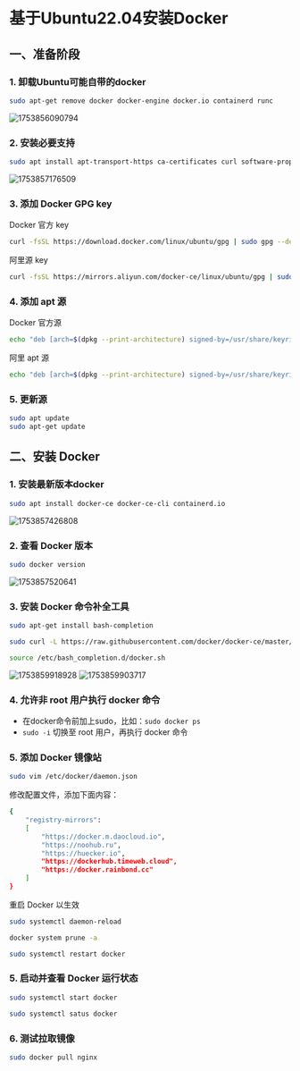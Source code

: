# 基于Ubuntu22.04安装Docker

## 一、准备阶段

### 1. 卸载Ubuntu可能自带的docker

```bash
sudo apt-get remove docker docker-engine docker.io containerd runc
```

![1753856090794](技术学习笔记/Docker/image/Docker/1753856090794.png)

### 2. 安装必要支持

```bash
sudo apt install apt-transport-https ca-certificates curl software-properties-common gnupg lsb-release
```

![1753857176509](image/Docker/1753857176509.png)

### 3. 添加 Docker GPG key

Docker 官方 key

```bash
curl -fsSL https://download.docker.com/linux/ubuntu/gpg | sudo gpg --dearmor -o /usr/share/keyrings/docker-archive-keyring.gpg
```

阿里源 key

```bash
curl -fsSL https://mirrors.aliyun.com/docker-ce/linux/ubuntu/gpg | sudo gpg --dearmor -o /usr/share/keyrings/docker-archive-keyring.gpg
```

### 4. 添加 apt 源

Docker 官方源

```bash
echo "deb [arch=$(dpkg --print-architecture) signed-by=/usr/share/keyrings/docker-archive-keyring.gpg] https://download.docker.com/linux/ubuntu $(lsb_release -cs) stable" | sudo tee /etc/apt/sources.list.d/docker.list > /dev/null
```

阿里 apt 源

```bash
echo "deb [arch=$(dpkg --print-architecture) signed-by=/usr/share/keyrings/docker-archive-keyring.gpg] https://mirrors.aliyun.com/docker-ce/linux/ubuntu $(lsb_release -cs) stable" | sudo tee /etc/apt/sources.list.d/docker.list > /dev/null
```

### 5. 更新源

```bash
sudo apt update
sudo apt-get update
```

## 二、安装 Docker

### 1. 安装最新版本docker

```bash
sudo apt install docker-ce docker-ce-cli containerd.io
```

![1753857426808](image/Docker/1753857426808.png)

### 2. 查看 Docker 版本

```bash
sudo docker version
```

![1753857520641](image/Docker/1753857520641.png)

### 3. 安装 Docker 命令补全工具

```bash
sudo apt-get install bash-completion

sudo curl -L https://raw.githubusercontent.com/docker/docker-ce/master/components/cli/contrib/completion/bash/docker -o /etc/bash_completion.d/docker.sh

source /etc/bash_completion.d/docker.sh
```

![1753859918928](image/Docker/1753859918928.png)
![1753859903717](image/Docker/1753859903717.png)

### 4. 允许非 root 用户执行 docker 命令

- 在docker命令前加上sudo，比如：`sudo docker ps`
- `sudo -i` 切换至 root 用户，再执行 docker 命令

### 5. 添加 Docker 镜像站

```bash
sudo vim /etc/docker/daemon.json
```

修改配置文件，添加下面内容：

```bash
{
    "registry-mirrors": 
    [
        "https://docker.m.daocloud.io",
        "https://noohub.ru",
        "https://huecker.io",
        "https://dockerhub.timeweb.cloud",
        "https://docker.rainbond.cc"
    ]
}
```

重启 Docker 以生效

```bash
sudo systemctl daemon-reload

docker system prune -a

sudo systemctl restart docker
```

### 5. 启动并查看 Docker 运行状态

```bash
sudo systemctl start docker

sudo systemctl satus docker
```

### 6. 测试拉取镜像

```bash
sudo docker pull nginx
```

